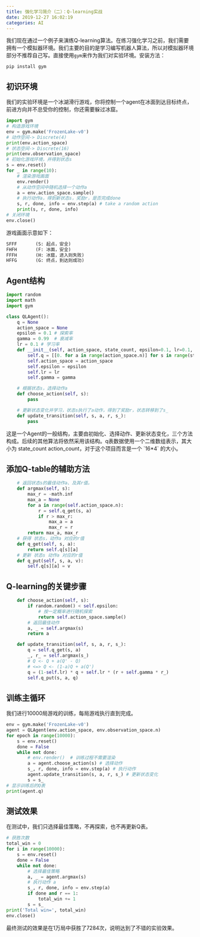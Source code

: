 ```yaml
---
title: 强化学习简介（二）：Q-learning实战
date: 2019-12-27 16:02:19
categories: AI
---
```


我们现在通过一个例子来演练Q-learning算法。在练习强化学习之前，我们需要拥有一个模拟器环境。我们主要的目的是学习编写机器人算法，所以对模拟器环境部分不推荐自己写。直接使用`gym`来作为我们对实验环境。安装方法：

```shell
pip install gym
```

## 初识环境

我们的实验环境是一个冰湖滑行游戏，你将控制一个agent在冰面到达目标终点，前进方向并不总受你的控制，你还需要躲过冰窟。

```python
import gym
# 构造游戏环境
env = gym.make('FrozenLake-v0')
# 动作空间-> Discrete(4)
print(env.action_space)
# 状态空间-> Discrete(16)
print(env.observation_space)
# 初始化游戏环境，并得到状态s
s = env.reset()
for _ in range(10):
    # 渲染游戏画面
    env.render()
    # 从动作空间中随机选择一个动作a
    a = env.action_space.sample()
    # 执行动作a，得到新状态s，奖励r，是否完成done
    s, r, done, info = env.step(a) # take a random action
    print(s, r, done, info)
# 关闭环境
env.close()
```

游戏画面示意如下：

```txt
SFFF       (S: 起点，安全)
FHFH       (F: 冰面，安全)
FFFH       (H: 冰窟，进入则失败)
HFFG       (G: 终点，到达则成功)
```

## Agent结构

```python
import random
import math
import gym

class QLAgent():
    q = None
    action_space = None
    epsilon = 0.1 # 探索率
    gamma = 0.99  # 衰减率
    lr = 0.1 # 学习率
    def __init__(self, action_space, state_count, epsilon=0.1, lr=0.1, gamma=0.99):
        self.q = [[0. for a in range(action_space.n)] for s in range(state_count)]
        self.action_space = action_space
        self.epsilon = epsilon
        self.lr = lr
        self.gamma = gamma

    # 根据状态s，选择动作a
    def choose_action(self, s):
        pass

    # 更新状态变化并学习，状态s执行了a动作，得到了奖励r，状态转移到了s_
    def update_transition(self, s, a, r, s_):
        pass
```

这是一个Agent的一般结构，主要由初始化、选择动作、更新状态变化，三个方法构成。后续的其他算法将依然采用该结构。q表数据使用一个二维数组表示，其大小为 state_count action_count，对于这个项目而言是一个 \`16*4\` 的大小。

## 添加Q-table的辅助方法

```python
    # 返回状态s的最佳动作a、及其r值。
    def argmax(self, s):
        max_r = -math.inf
        max_a = None
        for a in range(self.action_space.n):
            r = self.q_get(s, a)
            if r > max_r:
                max_a = a
                max_r = r
        return max_a, max_r
    # 获得 状态s，动作a 对应的r值
    def q_get(self, s, a):
        return self.q[s][a]
    # 更新 状态s 动作a 对应的r值
    def q_put(self, s, a, v):
        self.q[s][a] = v
```

## Q-learning的关键步骤

```python
    def choose_action(self, s):
        if random.random() < self.epsilon:
            # 按一定概率进行随机探索
            return self.action_space.sample()
        # 返回最佳动作
        a, _ = self.argmax(s)
        return a

    def update_transition(self, s, a, r, s_):
        q = self.q_get(s, a)
        _, r_ = self.argmax(s_)
        # Q <- Q + a(Q' - Q)
        # <=> Q <- (1-a)Q + a(Q')
        q = (1-self.lr) * q + self.lr * (r + self.gamma * r_)
        self.q_put(s, a, q)
```

## 训练主循环

我们进行10000局游戏的训练，每局游戏执行直到完成。

```python
env = gym.make('FrozenLake-v0')
agent = QLAgent(env.action_space, env.observation_space.n)
for epoch in range(10000):
    s = env.reset()
    done = False
    while not done:
        # env.render()  # 训练过程不需要渲染
        a = agent.choose_action(s) # 选择动作
        s_, r, done, info = env.step(a) # 执行动作
        agent.update_transition(s, a, r, s_) # 更新状态变化
        s = s_
# 显示训练后的Q表
print(agent.q)
```

## 测试效果

在测试中，我们只选择最佳策略，不再探索，也不再更新Q表。

```python
# 获胜次数
total_win = 0
for i in range(10000):
    s = env.reset()
    done = False
    while not done:
        # 选择最佳策略
        a, _ = agent.argmax(s)
        # 执行动作 a
        s_, r, done, info = env.step(a)
        if done and r == 1:
            total_win += 1
        s = s_
print('Total win=', total_win)
env.close()
```

最终测试的效果是在1万局中获胜了7284次，说明达到了不错的实验效果。
